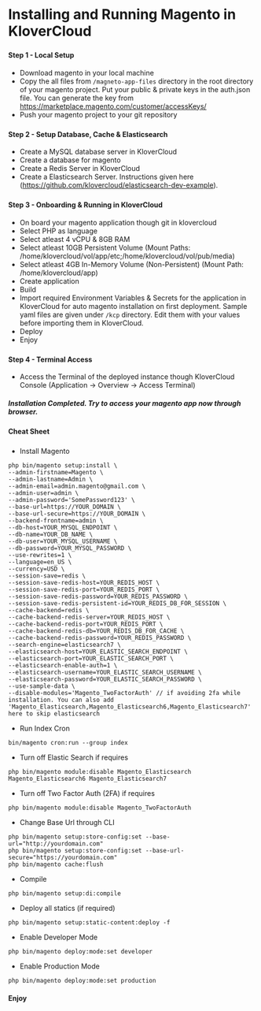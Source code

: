 # Installing and Running Magento in KloverCloud
###

#### Step 1 - Local Setup
- Download magento in your local machine 
- Copy the all files from `/magneto-app-files` directory in the root directory of your magento project. Put your public & private keys in the auth.json file. You can generate the key from https://marketplace.magento.com/customer/accessKeys/
- Push your magento project to your git repository

###
#### Step 2 - Setup Database, Cache & Elasticsearch
- Create a MySQL database server in KloverCloud
- Create a database for magento
- Create a Redis Server in KloverCloud
- Create a Elasticsearch Server. Instructions given here (https://github.com/klovercloud/elasticsearch-dev-example).

###
#### Step 3 - Onboarding & Running in KloverCloud
- On board your magento application though git in klovercloud
- Select PHP as language
- Select atleast 4 vCPU & 8GB RAM
- Select atleast 10GB Persistent Volume (Mount Paths: /home/klovercloud/vol/app/etc;/home/klovercloud/vol/pub/media)
- Select atleast 4GB In-Memory Volume (Non-Persistent) (Mount Path: /home/klovercloud/app)
- Create application
- Build
- Import required Environment Variables & Secrets for the application in KloverCloud for auto magento installation on first deployment. Sample yaml files are given under `/kcp` directory. Edit them with your values before importing them in KloverCloud.
- Deploy
- Enjoy

###
#### Step 4 - Terminal Access
- Access the Terminal of the deployed instance though KloverCloud Console (Application -> Overview -> Access Terminal)


####
##### Installation Completed. Try to access your magento app now through browser.

###
#### Cheat Sheet
###
- Install Magento
```
php bin/magento setup:install \
--admin-firstname=Magento \
--admin-lastname=Admin \
--admin-email=admin.magento@gmail.com \
--admin-user=admin \
--admin-password='SomePassword123' \
--base-url=https://YOUR_DOMAIN \
--base-url-secure=https://YOUR_DOMAIN \
--backend-frontname=admin \
--db-host=YOUR_MYSQL_ENDPOINT \
--db-name=YOUR_DB_NAME \
--db-user=YOUR_MYSQL_USERNAME \
--db-password=YOUR_MYSQL_PASSWORD \
--use-rewrites=1 \
--language=en_US \
--currency=USD \
--session-save=redis \
--session-save-redis-host=YOUR_REDIS_HOST \
--session-save-redis-port=YOUR_REDIS_PORT \
--session-save-redis-password=YOUR_REDIS_PASSWORD \
--session-save-redis-persistent-id=YOUR_REDIS_DB_FOR_SESSION \
--cache-backend=redis \
--cache-backend-redis-server=YOUR_REDIS_HOST \
--cache-backend-redis-port=YOUR_REDIS_PORT \
--cache-backend-redis-db=YOUR_REDIS_DB_FOR_CACHE \
--cache-backend-redis-password=YOUR_REDIS_PASSWORD \
--search-engine=elasticsearch7 \
--elasticsearch-host=YOUR_ELASTIC_SEARCH_ENDPOINT \
--elasticsearch-port=YOUR_ELASTIC_SEARCH_PORT \
--elasticsearch-enable-auth=1 \
--elasticsearch-username=YOUR_ELASTIC_SEARCH_USERNAME \
--elasticsearch-password=YOUR_ELASTIC_SEARCH_PASSWORD \
--use-sample-data \
--disable-modules='Magento_TwoFactorAuth' // if avoiding 2fa while installation. You can also add 'Magento_Elasticsearch,Magento_Elasticsearch6,Magento_Elasticsearch7' here to skip elasticsearch 
```

- Run Index Cron
```
bin/magento cron:run --group index
```

- Turn off Elastic Search if requires
```
php bin/magento module:disable Magento_Elasticsearch Magento_Elasticsearch6 Magento_Elasticsearch7
```

- Turn off Two Factor Auth (2FA) if requires
```
php bin/magento module:disable Magento_TwoFactorAuth
```

- Change Base Url through CLI
```
php bin/magento setup:store-config:set --base-url="http://yourdomain.com"
php bin/magento setup:store-config:set --base-url-secure="https://yourdomain.com"
php bin/magento cache:flush
```

- Compile
```
php bin/magento setup:di:compile
```

- Deploy all statics (if required)
```
php bin/magento setup:static-content:deploy -f
```

- Enable Developer Mode
```
php bin/magento deploy:mode:set developer
```

- Enable Production Mode
```
php bin/magento deploy:mode:set production
```

#### Enjoy
